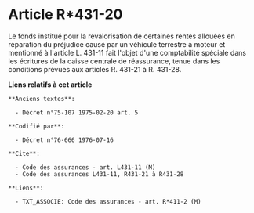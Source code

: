 # Article R*431-20

Le fonds institué pour la revalorisation de certaines rentes allouées en réparation du préjudice causé par un véhicule
terrestre à moteur et mentionné à l'article L. 431-11 fait l'objet d'une comptabilité spéciale dans les écritures de la
caisse centrale de réassurance, tenue dans les conditions prévues aux articles R. 431-21 à R. 431-28.

**Liens relatifs à cet article**

	**Anciens textes**:

	  - Décret n°75-107 1975-02-20 art. 5

	**Codifié par**:

	  - Décret n°76-666 1976-07-16

	**Cite**:

	  - Code des assurances - art. L431-11 (M)
	  - Code des assurances L431-11, R431-21 à R431-28

	**Liens**:

	  - TXT_ASSOCIE: Code des assurances - art. R*411-2 (M)
